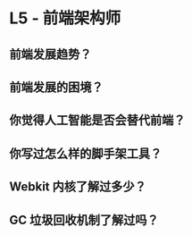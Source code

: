 # L5 - 前端架构师

## 前端发展趋势？

## 前端发展的困境？

## 你觉得人工智能是否会替代前端？

## 你写过怎么样的脚手架工具？

## Webkit 内核了解过多少？

## GC 垃圾回收机制了解过吗？
